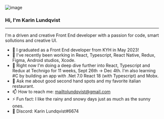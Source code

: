 ![image](https://user-images.githubusercontent.com/91525357/156415318-4977b691-2fd2-4779-85af-7b1e7dd0825e.png)

### Hi, I'm Karin Lundqvist
---
I'm a driven and creative Front End developer with a passion for code, smart sollutions and creative UI.




- 🔭 I graduated as a Front End developer from KYH in May 2023!
- 🌱 I've recently been working in React, Typescript, React Native, Redux, Figma, Android studios, Xcode.
- :school_satchel: Right now I'm doing a deep dive further into React, Typescript and Redux at Technigo for 11 weeks, Sept 26th -> Dec 4th. I'm also learning #C by building an app with .Net 7.0 React 18 (with Typescript) and Mobx.
- 💬 Ask me about good second hand spots and my favorite italian restaurant.
- 📫 How to reach me: mailtolundqvist@gmail.com
- ⚡ Fun fact: I like the rainy and snowy days just as much as the sunny ones.
- 👾 Discord: Karin Lundqvist#6674
